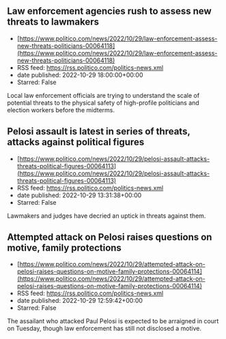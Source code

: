 ## Law enforcement agencies rush to assess new threats to lawmakers
 - [https://www.politico.com/news/2022/10/29/law-enforcement-assess-new-threats-politicians-00064118](https://www.politico.com/news/2022/10/29/law-enforcement-assess-new-threats-politicians-00064118)
 - RSS feed: https://rss.politico.com/politics-news.xml
 - date published: 2022-10-29 18:00:00+00:00
 - Starred: False

Local law enforcement officials are trying to understand the scale of potential threats to the physical safety of high-profile politicians and election workers before the midterms.

## Pelosi assault is latest in series of threats, attacks against political figures
 - [https://www.politico.com/news/2022/10/29/pelosi-assault-attacks-threats-political-figures-00064113](https://www.politico.com/news/2022/10/29/pelosi-assault-attacks-threats-political-figures-00064113)
 - RSS feed: https://rss.politico.com/politics-news.xml
 - date published: 2022-10-29 13:31:38+00:00
 - Starred: False

Lawmakers and judges have decried an uptick in threats against them.

## Attempted attack on Pelosi raises questions on motive, family protections
 - [https://www.politico.com/news/2022/10/29/attempted-attack-on-pelosi-raises-questions-on-motive-family-protections-00064114](https://www.politico.com/news/2022/10/29/attempted-attack-on-pelosi-raises-questions-on-motive-family-protections-00064114)
 - RSS feed: https://rss.politico.com/politics-news.xml
 - date published: 2022-10-29 12:59:42+00:00
 - Starred: False

The assailant who attacked Paul Pelosi is expected to be arraigned in court on Tuesday, though law enforcement has still not disclosed a motive.
